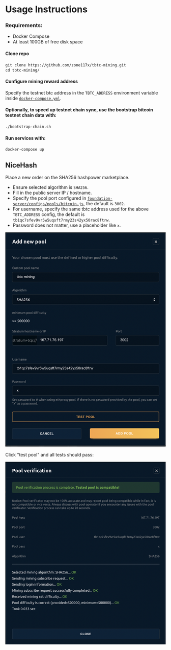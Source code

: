 # Usage Instructions

### Requirements:
 * Docker Compose
 * At least 100GB of free disk space

#### Clone repo
```shell
git clone https://github.com/zone117x/tbtc-mining.git
cd tbtc-mining/
```

#### Configure mining reward address
Specify the testnet btc address in the `TBTC_ADDRESS` environment variable inside [`docker-compose.yml`](docker-compose.yml).

#### Optionally, to speed up testnet chain sync, use the bootstrap bitcoin testnet chain data with:
```shell
./bootstrap-chain.sh
```

#### Run services with:
```shell
docker-compose up
```


## NiceHash

Place a new order on the SHA256 hashpower marketplace.

* Ensure selected algorithm is `SHA256`.
* Fill in the public server IP / hostname.
* Specify the pool port configured in [`foundation-server/configs/pools/bitcoin.js`](foundation-server/configs/pools/bitcoin.js), the default is `3002`.
* For username, specify the same tbtc address used for the above `TBTC_ADDRESS` config, the default is `tb1qc7sfev9vr5w5uqsft7rmy23s42yx50rac8ftrw`.
* Password does not matter, use a placeholder like `x`.

<img src='images/nicehash-pool-setup.png' width='600'>

Click "test pool" and all tests should pass:

<img src='images/nicehash-pool-verification.png' width='600'>
